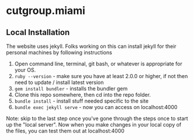 # cutgroup.miami

## Local Installation
The website uses jekyll. Folks working on this can install jekyll for their personal machines by following instructions 

1. Open command line, terminal, git bash, or whatever is appropriate for your OS.
2. `ruby --version` - make sure you have at least 2.0.0 or higher, if not then need to update / install latest version
3. `gem install bundler` - installs the bundler gem
4. Clone this repo somewhere, then cd into the repo folder.
5. `bundle install` - install stuff needed specific to the site
6. `bundle exec jekyll serve` - now you can access on localhost:4000

Note: skip to the last step once you've gone through the steps once to start up the "local server". Now when you make changes in your local copy of the files, you can test them out at localhost:4000
